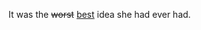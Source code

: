 <html>
<head>
<title>Insert and Delete
</title>
</head>
<p>
It was the <del>worst</del> <ins>best</ins> idea she had ever had.
</p>
</html>
